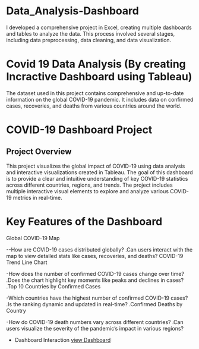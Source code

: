 # Data_Analysis-Dashboard
I developed a comprehensive project in Excel, creating multiple dashboards and tables to analyze the data. This process involved several stages, including data preprocessing, data cleaning, and data visualization.
# Covid 19 Data Analysis (By creating Incractive Dashboard using Tableau)
The dataset used in this project contains comprehensive and up-to-date information on the global COVID-19 pandemic. It includes data on confirmed cases, recoveries, and deaths from various countries around the world.

# COVID-19 Dashboard Project
## Project Overview
This project visualizes the global impact of COVID-19 using data analysis and interactive visualizations created in Tableau. The goal of this dashboard is to provide a clear and intuitive understanding of key COVID-19 statistics across different countries, regions, and trends. The project includes multiple interactive visual elements to explore and analyze various COVID-19 metrics in real-time.

# Key Features of the Dashboard
Global COVID-19 Map

--How are COVID-19 cases distributed globally?
.Can users interact with the map to view detailed stats like cases, recoveries, and deaths?
COVID-19 Trend Line Chart

-How does the number of confirmed COVID-19 cases change over time?
.Does the chart highlight key moments like peaks and declines in cases?
.Top 10 Countries by Confirmed Cases

-Which countries have the highest number of confirmed COVID-19 cases?
.Is the ranking dynamic and updated in real-time?
.Confirmed Deaths by Country

-How do COVID-19 death numbers vary across different countries?
.Can users visualize the severity of the pandemic’s impact in various regions?


  - Dashboard Interaction <a href="https://github.com/iGufrankhan/Data_Analysis-Dashboard/blob/main/Covid.png">view Dashboard</a>
  

   
